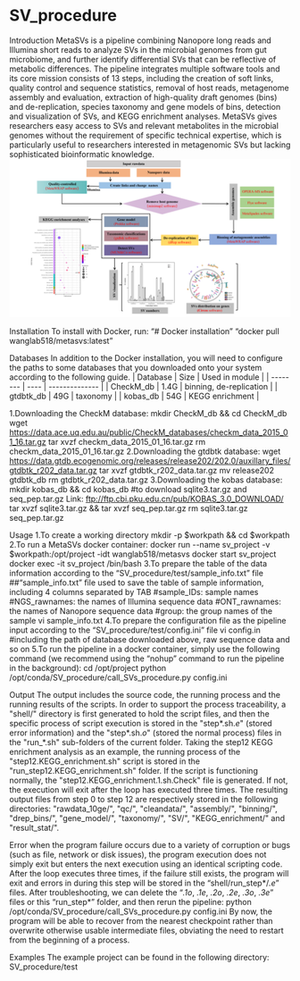 # SV_procedure
Introduction
MetaSVs is a pipeline combining Nanopore long reads and Illumina short reads to analyze SVs in the microbial genomes from gut microbiome, and further identify differential SVs that can be reflective of metabolic differences. The pipeline integrates multiple software tools and its core mission consists of 13 steps, including the creation of soft links, quality control and sequence statistics, removal of host reads, metagenome assembly and evaluation, extraction of high-quality draft genomes (bins) and de-replication, species taxonomy and gene models of bins, detection and visualization of SVs, and KEGG enrichment analyses. MetaSVs gives researchers easy access to SVs and relevant metabolites in the microbial genomes without the requirement of specific technical expertise, which is particularly useful to researchers interested in metagenomic SVs but lacking sophisticated bioinformatic knowledge.
![image](https://github.com/Wlab518/SV_procedure/blob/main/fig/fig1.png)

Installation
To install with Docker, run:
“# Docker installation”
“docker pull wanglab518/metasvs:latest”


Databases
In addition to the Docker installation, you will need to configure the paths to some databases that you downloaded onto your system according to the following guide.
| Database | Size |	Used in module |
| -------- | ---- | -------------- |
| CheckM_db |	1.4G |	binning, de-replication |
| gtdbtk_db	| 49G	| taxonomy |
| kobas_db |	54G	| KEGG enrichment |

1.Downloading the CheckM database:
mkdir CheckM_db && cd CheckM_db
wget https://data.ace.uq.edu.au/public/CheckM_databases/checkm_data_2015_01_16.tar.gz
tar xvzf checkm_data_2015_01_16.tar.gz 
rm checkm_data_2015_01_16.tar.gz
2.Downloading the gtdbtk database:
wget https://data.gtdb.ecogenomic.org/releases/release202/202.0/auxillary_files/gtdbtk_r202_data.tar.gz
tar xvzf gtdbtk_r202_data.tar.gz 
mv release202 gtdbtk_db 
rm gtdbtk_r202_data.tar.gz
3.Downloading the kobas database:
mkdir kobas_db && cd kobas_db
#to download sqlite3.tar.gz and seq_pep.tar.gz
Link: ftp://ftp.cbi.pku.edu.cn/pub/KOBAS_3.0_DOWNLOAD/
tar xvzf sqlite3.tar.gz  && tar xvzf seq_pep.tar.gz
rm sqlite3.tar.gz seq_pep.tar.gz

Usage
1.To create a working directory
mkdir -p $workpath && cd $workpath
2.To run a MetaSVs docker container:
docker run --name sv_project -v $workpath:/opt/project -idt wanglab518/metasvs
docker start sv_project
docker exec -it sv_project /bin/bash
3.To prepare the table of the data information according to the “SV_procedure/test/sample_info.txt” file
##“sample_info.txt” file used to save the table of sample information, including 4 columns separated by TAB
#sample_IDs: sample names
#NGS_rawnames: the names of Illumina sequence data
#ONT_rawnames: the names of Nanopore sequence data
#group: the group names of the sample
vi sample_info.txt
4.To prepare the configuration file as the pipeline input according to the “SV_procedure/test/config.ini” file
vi config.in  #including the path of database downloaded above, raw sequence data and so on
5.To run the pipeline in a docker container, simply use the following command (we recommend using the “nohup” command to run the pipeline in the background):
cd /opt/project
python /opt/conda/SV_procedure/call_SVs_procedure.py config.ini 
 
Output
The output includes the source code, the running process and the running results of the scripts. In order to support the process traceability, a "shell/" directory is first generated to hold the script files, and then the specific process of script execution is stored in the "step*.sh.*e*" (stored error information) and the "step*.sh.*o*" (stored the normal process) files in the "run_*.sh" sub-folders of the current folder. Taking the step12 KEGG enrichment analysis as an example, the running process of the "step12.KEGG_enrichment.sh" script is stored in the "run_step12.KEGG_enrichment.sh" folder. If the script is functioning normally, the "step12.KEGG_enrichment.1.sh.Check" file is generated. If not, the execution will exit after the loop has executed three times. The resulting output files from step 0 to step 12 are respectively stored in the following directories: "rawdata_10ge/", "qc/", "cleandata/", "assembly/", "binning/", "drep_bins/", "gene_model/", "taxonomy/", "SV/", "KEGG_enrichment/" and "result_stat/".

Error
when the program failure occurs due to a variety of corruption or bugs (such as file, network or disk issues), the program execution does not simply exit but enters the next execution using an identical scripting code. After the loop executes three times, if the failure still exists, the program will exit and errors in during this step will be stored in the “shell/run_step*/*.e*” files. After troubleshooting, we can delete the “*.1o*, *.1e*, *.2o*, *.2e*, *.3o*, *.3e*” files or this “run_step*” folder, and then rerun the pipeline:
python /opt/conda/SV_procedure/call_SVs_procedure.py config.ini
By now, the program will be able to recover from the nearest checkpoint rather than overwrite otherwise usable intermediate files, obviating the need to restart from the beginning of a process.

Examples
The example project can be found in the following directory: SV_procedure/test 
